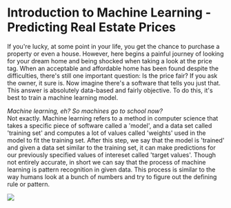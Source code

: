 # Introduction to Machine Learning - Predicting Real Estate Prices

If you're lucky, at some point in your life, you get the chance to purchase a property or even a house. However, here begins a painful journey of looking for your dream home and being shocked when taking a look at the price tag. When an acceptable and affordable home has been found despite the difficulties, there's still one important question: Is the price fair? If you ask the owner, it sure is. Now imagine there's a software that tells you just that. This answer is absolutely data-based and fairly objective. To do this, it's best to train a machine learning model.

*Machine learning, eh? So machines go to school now?* <br>
Not exactly. Machine learning refers to a method in computer science that takes a specific piece of software called a 'model', and a data set called 'training set' and computes a lot of values called 'weights' used in the model to fit the training set. After this step, we say that the model is 'trained' and given a data set similar to the training set, it can make predictions for our previously specified values of intereset called 'target values'. Though not entirely accurate, in short we can say that the process of machine learning is pattern recognition in given data. This process is similar to the way humans look at a bunch of numbers and try to figure out the defining rule or pattern.


![](/images/weather-station/.png "")
